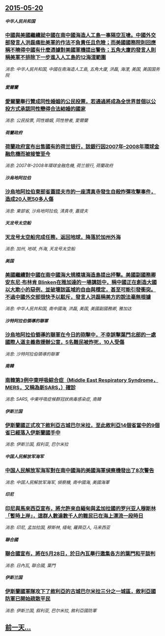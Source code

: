 ## [2015-05-20](/news/2015/05/20/index.md)

##### 中华人民共和国
### [中國與美國繼續就中國在南中國海造人工島一事隔空互嗆。中國外交部發言人洪磊痛批美軍的作法不負責任且危險；而美國國務院則回應稱不曉得中國有什麼憑據對美國軍機提出警告；五角大廈的發言人則稱美軍不排除下一步進入人工島的12海浬範圍](/news/2015/05/20/中國與美國繼續就中國在南中國海造人工島一事隔空互嗆-中國外交部發言人洪磊痛批美軍的作法不負責任且危險-而美國國務院則回應.md)
_消息: 中华人民共和国, 中國在南海造人工島, 五角大廈, 洪磊, 海浬, 美国, 美国国务院_

##### 愛爾蘭
### [愛爾蘭舉行贊成同性婚姻的公民投票，若通過將成為全世界首個以公投方式承認同性戀得合法結婚的國家](/news/2015/05/20/愛爾蘭舉行贊成同性婚姻的公民投票-若通過將成為全世界首個以公投方式承認同性戀得合法結婚的國家.md)
_消息: 公民投票, 同性婚姻, 同性戀者, 愛爾蘭_

##### 荷蘭政府
### [荷蘭政府宣布出售國有的荷兰银行，該銀行因2007年–2008年環球金融危機而被接管至今](/news/2015/05/20/荷蘭政府宣布出售國有的荷兰银行-該銀行因2007年-2008年環球金融危機而被接管至今.md)
_消息: 2007年–2008年環球金融危機, 荷兰银行, 荷蘭政府_

##### 沙烏地阿拉伯
### [沙烏地阿拉伯東部省蓋提夫市的一座清真寺發生自殺炸彈攻擊事件，造成20人死50多人傷](/news/2015/05/20/沙烏地阿拉伯東部省蓋提夫市的一座清真寺發生自殺炸彈攻擊事件-造成20人死50多人傷.md)
_消息: 東部省, 沙烏地阿拉伯, 清真寺, 蓋提夫_

##### 天龙号太空船
### [天龙号太空船完成任務，返回地球，降落於加州外海](/news/2015/05/20/天龙号太空船完成任務-返回地球-降落於加州外海.md)
_消息: 加州, 地球, 外海, 天龙号太空船_

##### 美国
### [美國繼續對中國在南中國海大規模填海造島提出抨擊。美國副國務卿安东尼·布林肯 Blinken在雅加達的一場講話中，稱中國正在創造大國以大欺小的惡例，並破壞該區域的自由與穩定，甚至可能引發衝突。不過中國外交部很快予以駁斥，發言人洪磊稱美方的說法毫無根據](/news/2015/05/20/美國繼續對中國在南中國海大規模填海造島提出抨擊-美國副國務卿安东尼-布林肯-Blinken在雅加達的一場講話中-稱中國正.md)
_消息: 中华人民共和国, 南中國海, 洪磊, 美国, 美國副國務卿, 雅加达_

##### 沙特阿拉伯領導的聯軍
### [沙烏地阿拉伯領導的聯軍在今日的砲擊中，不幸誤擊葉門北部的一處國際人道主義救援辦公室，5名難民被炸死，10人受傷](/news/2015/05/20/沙烏地阿拉伯領導的聯軍在今日的砲擊中-不幸誤擊葉門北部的一處國際人道主義救援辦公室-5名難民被炸死-10人受傷.md)
_消息: 沙特阿拉伯領導的聯軍_

##### 南韓
### [南韓第3例中東呼吸綜合症（Middle East Respiratory Syndrome，MERS，又稱為新SARS，）確診](/news/2015/05/20/南韓第3例中東呼吸綜合症-Middle-East-Respiratory-Syndrome-MERS-又稱為新SARS.md)
_消息: SARS, 中東呼吸症候群冠狀病毒感染症, 南韓_

##### 伊斯兰国
### [伊斯蘭國正式攻下敘利亞古城巴尔米拉，至此敘利亞14個省當中的9個省已經落入伊斯蘭國手中](/news/2015/05/20/伊斯蘭國正式攻下敘利亞古城巴尔米拉-至此敘利亞14個省當中的9個省已經落入伊斯蘭國手中.md)
_消息: 伊斯兰国, 叙利亚, 巴尔米拉_

##### 中国人民解放军海军
### [中国人民解放军海军對在南中國海的美國海軍偵察機發出了8次警告](/news/2015/05/20/中国人民解放军海军對在南中國海的美國海軍偵察機發出了8次警告.md)
_消息: 中国人民解放军海军, 偵察機, 南中國海, 美國海軍_

##### 印尼
### [印尼與馬來西亞宣布，將允許來自緬甸與孟加拉國的罗兴亚人穆斯林「暫時上岸」，這群人數達數千人的難民已在海上漂流一段時日](/news/2015/05/20/印尼與馬來西亞宣布-將允許來自緬甸與孟加拉國的罗兴亚人穆斯林-暫時上岸-這群人數達數千人的難民已在海上漂流一段時日.md)
_消息: 印尼, 孟加拉国, 穆斯林, 缅甸, 羅興亞人, 马来西亚_

##### 聯合國
### [聯合國宣布，將在5月28日，於日內瓦舉行邀集各方的葉門和平談判](/news/2015/05/20/聯合國宣布-將在5月28日-於日內瓦舉行邀集各方的葉門和平談判.md)
_消息: 日內瓦, 聯合國, 葉門_

##### 伊斯兰国
### [伊斯蘭國軍隊攻下了敘利亞的古城巴尔米拉三分之一城區，敘利亞國防軍已開始疏散平民](/news/2015/05/20/伊斯蘭國軍隊攻下了敘利亞的古城巴尔米拉三分之一城區-敘利亞國防軍已開始疏散平民.md)
_消息: 伊斯兰国, 叙利亚, 巴尔米拉, 敘利亞國防軍_

## [前一天...](/news/2015/05/18/index.md)

